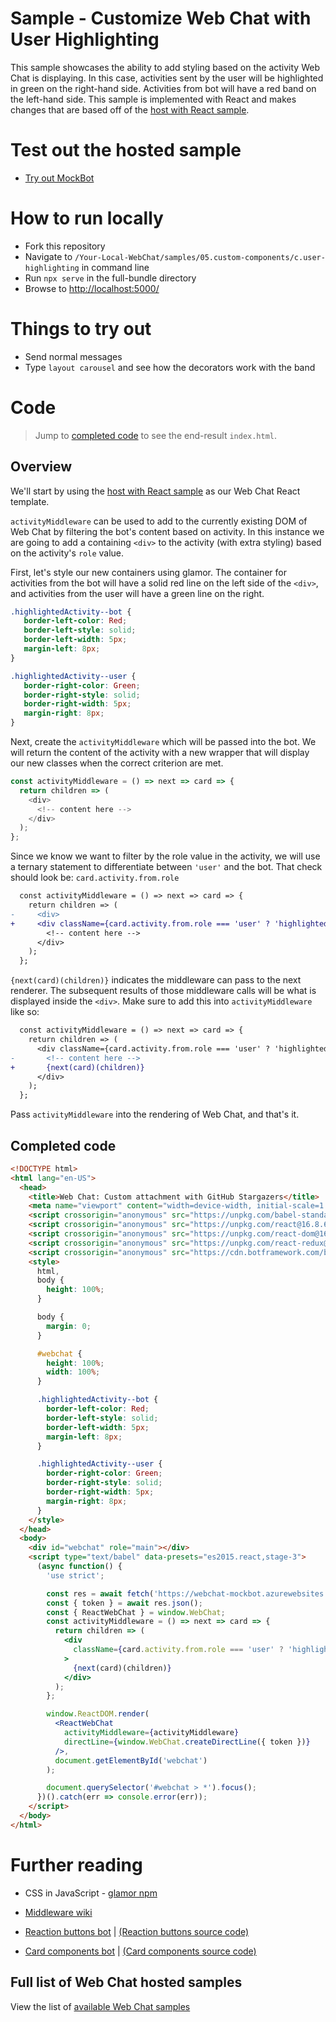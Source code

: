 # Sample - Customize Web Chat with User Highlighting

This sample showcases the ability to add styling based on the activity Web Chat is displaying. In this case, activities sent by the user will be highlighted in green on the right-hand side. Activities from bot will have a red band on the left-hand side. This sample is implemented with React and makes changes that are based off of the [host with React sample](../01.getting-started/e.host-with-react).

# Test out the hosted sample

-  [Try out MockBot](https://microsoft.github.io/BotFramework-WebChat/05.custom-components/c.user-highlighting)

# How to run locally

-  Fork this repository
-  Navigate to `/Your-Local-WebChat/samples/05.custom-components/c.user-highlighting` in command line
-  Run `npx serve` in the full-bundle directory
-  Browse to [http://localhost:5000/](http://localhost:5000/)

# Things to try out

-  Send normal messages
-  Type `layout carousel` and see how the decorators work with the band

# Code

> Jump to [completed code](#completed-code) to see the end-result `index.html`.

## Overview

We'll start by using the [host with React sample](../01.getting-started/e.host-with-react) as our Web Chat React template.

`activityMiddleware` can be used to add to the currently existing DOM of Web Chat by filtering the bot's content based on activity. In this instance we are going to add a containing `<div>` to the activity (with extra styling) based on the activity's `role` value.

First, let's style our new containers using glamor. The container for activities from the bot will have a solid red line on the left side of the `<div>`, and activities from the user will have a green line on the right.

```css
.highlightedActivity--bot {
   border-left-color: Red;
   border-left-style: solid;
   border-left-width: 5px;
   margin-left: 8px;
}

.highlightedActivity--user {
   border-right-color: Green;
   border-right-style: solid;
   border-right-width: 5px;
   margin-right: 8px;
}
```

Next, create the `activityMiddleware` which will be passed into the bot. We will return the content of the activity with a new wrapper that will display our new classes when the correct criterion are met.

```js
const activityMiddleware = () => next => card => {
  return children => (
    <div>
      <!-- content here -->
    </div>
  );
};
```

Since we know we want to filter by the role value in the activity, we will use a ternary statement to differentiate between `'user'` and the bot. That check should look be: `card.activity.from.role`

```diff
  const activityMiddleware = () => next => card => {
    return children => (
-     <div>
+     <div className={card.activity.from.role === 'user' ? 'highlightedActivity--user' : 'highlightedActivity--bot'}>
        <!-- content here -->
      </div>
    );
  };
```

`{next(card)(children)}` indicates the middleware can pass to the next renderer. The subsequent results of those middleware calls will be what is displayed inside the `<div>`. Make sure to add this into `activityMiddleware` like so:

```diff
  const activityMiddleware = () => next => card => {
    return children => (
      <div className={card.activity.from.role === 'user' ? 'highlightedActivity--user' : 'highlightedActivity--bot'}>
-       <!-- content here -->
+       {next(card)(children)}
      </div>
    );
  };
```

Pass `activityMiddleware` into the rendering of Web Chat, and that's it.

## Completed code

```html
<!DOCTYPE html>
<html lang="en-US">
  <head>
    <title>Web Chat: Custom attachment with GitHub Stargazers</title>
    <meta name="viewport" content="width=device-width, initial-scale=1.0" />
    <script crossorigin="anonymous" src="https://unpkg.com/babel-standalone@7.8.7/babel.min.js"></script>
    <script crossorigin="anonymous" src="https://unpkg.com/react@16.8.6/umd/react.development.js"></script>
    <script crossorigin="anonymous" src="https://unpkg.com/react-dom@16.8.6/umd/react-dom.development.js"></script>
    <script crossorigin="anonymous" src="https://unpkg.com/react-redux@7.1.0/dist/react-redux.min.js"></script>
    <script crossorigin="anonymous" src="https://cdn.botframework.com/botframework-webchat/latest/webchat.js"></script>
    <style>
      html,
      body {
        height: 100%;
      }

      body {
        margin: 0;
      }

      #webchat {
        height: 100%;
        width: 100%;
      }

      .highlightedActivity--bot {
        border-left-color: Red;
        border-left-style: solid;
        border-left-width: 5px;
        margin-left: 8px;
      }

      .highlightedActivity--user {
        border-right-color: Green;
        border-right-style: solid;
        border-right-width: 5px;
        margin-right: 8px;
      }
    </style>
  </head>
  <body>
    <div id="webchat" role="main"></div>
    <script type="text/babel" data-presets="es2015.react,stage-3">
      (async function() {
        'use strict';

        const res = await fetch('https://webchat-mockbot.azurewebsites.net/directline/token', { method: 'POST' });
        const { token } = await res.json();
        const { ReactWebChat } = window.WebChat;
        const activityMiddleware = () => next => card => {
          return children => (
            <div
              className={card.activity.from.role === 'user' ? 'highlightedActivity--user' : 'highlightedActivity--bot'}
            >
              {next(card)(children)}
            </div>
          );
        };

        window.ReactDOM.render(
          <ReactWebChat
            activityMiddleware={activityMiddleware}
            directLine={window.WebChat.createDirectLine({ token })}
          />,
          document.getElementById('webchat')
        );

        document.querySelector('#webchat > *').focus();
      })().catch(err => console.error(err));
    </script>
  </body>
</html>
```

# Further reading

-  CSS in JavaScript - [glamor npm](https://www.npmjs.com/package/glamor)

-  [Middleware wiki](https://en.wikipedia.org/wiki/Middleware)

-  [Reaction buttons bot](https://microsoft.github.io/BotFramework-WebChat/05.custom-components/d.reaction-buttons) | [(Reaction buttons source code)](https://github.com/microsoft/BotFramework-WebChat/tree/master/samples/05.custom-components/d.reaction-buttons)

-  [Card components bot](https://microsoft.github.io/BotFramework-WebChat/05.custom-components/e.card-components) | [(Card components source code)](https://github.com/microsoft/BotFramework-WebChat/tree/master/samples/05.custom-components/e.card-components)

## Full list of Web Chat hosted samples

View the list of [available Web Chat samples](https://github.com/microsoft/BotFramework-WebChat/tree/master/samples)
